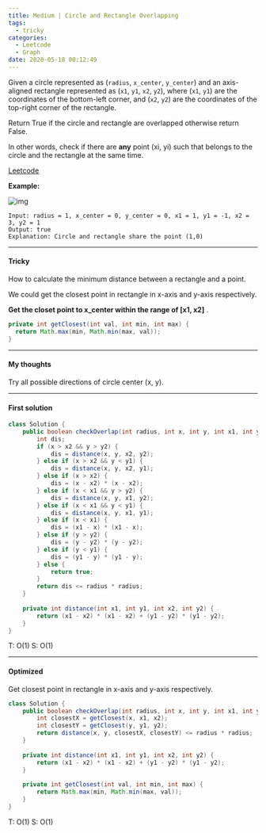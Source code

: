 ```yaml
---
title: Medium | Circle and Rectangle Overlapping
tags:
  - tricky
categories:
  - Leetcode
  - Graph
date: 2020-05-18 00:12:49
---
```


Given a circle represented as (`radius`, `x_center`, `y_center`) and an axis-aligned rectangle represented as (`x1`, `y1`, `x2`, `y2`), where (`x1`, `y1`) are the coordinates of the bottom-left corner, and (`x2`, `y2`) are the coordinates of the top-right corner of the rectangle.

Return True if the circle and rectangle are overlapped otherwise return False.

In other words, check if there are **any** point (xi, yi) such that belongs to the circle and the rectangle at the same time.

[Leetcode](https://leetcode.com/problems/circle-and-rectangle-overlapping/)

<!--more-->

**Example:**

![img](https://assets.leetcode.com/uploads/2020/02/20/sample_4_1728.png)

```
Input: radius = 1, x_center = 0, y_center = 0, x1 = 1, y1 = -1, x2 = 3, y2 = 1
Output: true
Explanation: Circle and rectangle share the point (1,0) 
```

---

#### Tricky 

How to calculate the minimum distance between a rectangle and a point.

We could get the closest point in rectangle in x-axis and y-axis respectively.

**Get the closet point to x_center within the range of [x1, x2]** .

```java
private int getClosest(int val, int min, int max) {
  return Math.max(min, Math.min(max, val));
}
```

---

#### My thoughts 

Try all possible directions of circle center (x, y).

---

#### First solution 

```java
class Solution {
    public boolean checkOverlap(int radius, int x, int y, int x1, int y1, int x2, int y2) {
        int dis;
        if (x > x2 && y > y2) {
            dis = distance(x, y, x2, y2);
        } else if (x > x2 && y < y1) {
            dis = distance(x, y, x2, y1);
        } else if (x > x2) {
            dis = (x - x2) * (x - x2);
        } else if (x < x1 && y > y2) {
            dis = distance(x, y, x1, y2);
        } else if (x < x1 && y < y1) {
            dis = distance(x, y, x1, y1);
        } else if (x < x1) {
            dis = (x1 - x) * (x1 - x);
        } else if (y > y2) {
            dis = (y - y2) * (y - y2);
        } else if (y < y1) {
            dis = (y1 - y) * (y1 - y);
        } else {
            return true;
        }
        return dis <= radius * radius;
    }
    
    private int distance(int x1, int y1, int x2, int y2) {
        return (x1 - x2) * (x1 - x2) + (y1 - y2) * (y1 - y2);
    }
}
```

T: O(1)			S: O(1)

---

#### Optimized

Get closest point in rectangle in x-axis and y-axis respectively.

```java
class Solution {
    public boolean checkOverlap(int radius, int x, int y, int x1, int y1, int x2, int y2) {
        int closestX = getClosest(x, x1, x2);
        int closestY = getClosest(y, y1, y2);
        return distance(x, y, closestX, closestY) <= radius * radius;
    }
    
    private int distance(int x1, int y1, int x2, int y2) {
        return (x1 - x2) * (x1 - x2) + (y1 - y2) * (y1 - y2);
    }
    
    private int getClosest(int val, int min, int max) {
        return Math.max(min, Math.min(max, val));
    }
}
```

T:  O(1)			S: O(1)